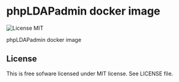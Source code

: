 # phpLDAPadmin docker image

![License MIT](https://img.shields.io/badge/license-MIT-blue.svg)

phpLDAPadmin docker image

## License

This is free sofware licensed under MIT license. See LICENSE file.
